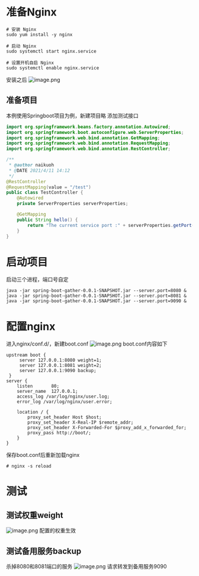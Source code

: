 # 准备Nginx
```shell
# 安装 Nginx
sudo yum install -y nginx

# 启动 Nginx
sudo systemctl start nginx.service

# 设置开机自启 Nginx
sudo systemctl enable nginx.service
```
安装之后
![image.png](https://www.hounk.world/upload/2021/04/image-ebb87c134d1043019dbcd24cbac5d693.png)
## 准备项目
本例使用Springboot项目为例，新建项目略
添加测试接口
```java
import org.springframework.beans.factory.annotation.Autowired;
import org.springframework.boot.autoconfigure.web.ServerProperties;
import org.springframework.web.bind.annotation.GetMapping;
import org.springframework.web.bind.annotation.RequestMapping;
import org.springframework.web.bind.annotation.RestController;

/**
 * @author naikuoh
 * @DATE 2021/4/11 14:12
 */
@RestController
@RequestMapping(value = "/test")
public class TestController {
    @Autowired
    private ServerProperties serverProperties;

    @GetMapping
    public String hello() {
        return "The current service port :" + serverProperties.getPort();
    }
}
```
# 启动项目
启动三个进程，端口号自定
```
java -jar spring-boot-gather-0.0.1-SNAPSHOT.jar --server.port=8080 &
java -jar spring-boot-gather-0.0.1-SNAPSHOT.jar --server.port=8081 &
java -jar spring-boot-gather-0.0.1-SNAPSHOT.jar --server.port=9090 &
```
# 配置nginx
进入nginx/conf.d/，新建boot.conf
![image.png](https://www.hounk.world/upload/2021/04/image-496ee5757aef4b63a99c53b9881deacb.png)
boot.conf内容如下
```shell
upstream boot {
     server 127.0.0.1:8080 weight=1;
     server 127.0.0.1:8081 weight=2;
     server 127.0.0.1:9090 backup;
 }
server {
    listen       80;
    server_name  127.0.0.1;
    access_log /var/log/nginx/user.log;
    error_log /var/log/nginx/user.error;

    location / {
        proxy_set_header Host $host;
        proxy_set_header X-Real-IP $remote_addr;
        proxy_set_header X-Forwarded-For $proxy_add_x_forwarded_for;
        proxy_pass http://boot/;
    }
}
```
保存boot.conf后重新加载nginx
```shell
# nginx -s reload
```
# 测试
## 测试权重weight
![image.png](https://www.hounk.world/upload/2021/04/image-2a2e85788ba9417b8ec37c8c8a5cc95f.png)
配置的权重生效
## 测试备用服务backup
杀掉8080和8081端口的服务
![image.png](https://www.hounk.world/upload/2021/04/image-30b4728702094ae2ada6375d27821079.png)
请求转发到备用服务9090
